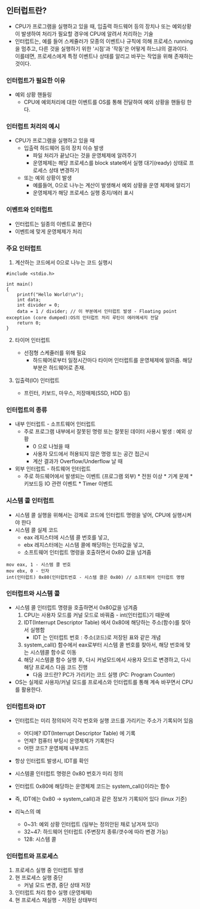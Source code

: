 ## 인터럽트란?
* CPU가 프로그램을 실행하고 있을 때, 입출력 하드웨어 등의 장치나 또는 예외상황이 발생하여 처리가 필요할 경우에 CPU에 알려서 처리하는 기술
* 인터럽트는, 예를 들어 스케쥴러가 모종의 이벤트나 규칙에 의해 프로세스 running을 멈추고, 다른 것을 실행하기 위한 '시점'과 '작동'은 어떻게 하느냐의 결과이다.
이를테면, 프로세스에게 특정 이벤트나 상태를 알리고 바꾸는 작업을 위해 존재하는 것이다.
  
### 인터럽트가 필요한 이유
* 예외 상황 핸들링
    * CPU에 예외처리에 대한 이벤트를 OS를 통해 전달하여 예외 상황을 핸들링 한다.

### 인터럽트 처리의 예시
* CPU가 프로그램을 실행하고 있을 때
    * 입출력 하드웨어 등의 장치 이슈 발생
        * 파일 처리가 끝났다는 것을 운영체제에 알려주기
        * 운영체제는 해당 프로세스를 block state에서 실행 대기(ready) 상태로 프로세스 상태 변경하기
    * 또는 예외 상황이 발생
        * 예를들어, 0으로 나누는 계산이 발생해서 예외 상황을 운영 체제에 알리기
        * 운영체제가 해당 프로세스 실행 중지/에러 표시

### 이벤트와 인터럽트        
* 인터럽트는 일종의 이벤트로 불린다
* 이벤트에 맞게 운영체제가 처리

### 주요 인터럽트
1. 계산하는 코드에서 0으로 나누는 코드 실행시
```
#include <stdio.h>

int main()
{
    printf("Hello World!\n");
    int data;
    int divider = 0;
    data = 1 / divider; // 이 부분에서 인터럽트 발생 - Floating point exception (core dumped):OS의 인터럽트 처리 루틴이 에러메세지 전달
    return 0;
}
```
2. 타이머 인터럽트
    * 선점형 스케쥴러를 위해 필요
        - 하드웨어로부터 일정시간마다 타이머 인터럽트를 운영체제에 알려줌. 해당 부분은 하드웨어로 존재.

3. 입출력(IO) 인터럽트
    * 프린터, 키보드, 마우스, 저장매체(SSD, HDD 등)

### 인터럽트의 종류
* 내부 인터럽트 - 소프트웨어 인터럽트
    * 주로 프로그램 내부에서 잘못된 명령 또는 잘못된 데이터 사용시 발생 : 예외 상황
        * 0 으로 나눴을 때
        * 사용자 모드에서 허용되지 않은 명령 또는 공간 접근시
        * 계산 결과가 Overflow/Underflow 날 때
* 외부 인터럽트 - 하트웨어 인터럽트
  * 주로 하드웨어에서 발생되는 이벤트 (프로그램 외부)
        * 전원 이상
        * 기계 문제
        * 키보드등 IO 관련 이벤트
        * Timer 이벤트

### 시스템 콜 인터럽트
* 시스템 콜 실행을 위해서는 강제로 코드에 인터럽트 명령을 넣어, CPU에 실행시켜야 한다
* 시스템 콜 실제 코드
    * eax 레지스터에 시스템 콜 번호를 넣고,
    * ebx 레지스터에는 시스템 콜에 해당하는 인자값을 넣고,
    * 소프트웨어 인터럽트 명령을 호출하면서 0x80 값을 넘겨줌
```
mov eax, 1 - 시스템 콜 번호
mov ebx, 0 - 인자
int(인터럽트) 0x80(인터럽트번호 - 시스템 콜은 0x80) // 소프트웨어 인터럽트 명령
```    

### 인터럽트와 시스템 콜
* 시스템 콜 인터럽트 명령을 호출하면서 0x80값을 넘겨줌
    1. CPU는 사용자 모드를 커널 모드로 바꿔줌 - int(인터럽트)기 때문에
    2. IDT(Interrupt Descriptor Table) 에서 0x80에 해당하는 주소(함수)를 찾아서 실행함
        - IDT 는 인터럽트 번호 : 주소(코드)로 저장된 표와 같은 개념
    3. system_call() 함수에서 eax로부터 시스템 콜 번호를 찾아서, 해당 번호에 맞는 시스템콜 함수로 이동
    4. 해당 시스템콜 함수 실행 후, 다시 커널모드에서 사용자 모드로 변경하고, 다시 해당 프로세스 다음 코드 진행
        - 다음 코드란? PC가 가리키는 코드 실행 (PC: Program Counter)
* OS는 실제로 사용자/커널 모드를 프로세스와 인터럽트를 통해 계속 바꾸면서 CPU를 활용한다.
  
### 인터럽트와 IDT
* 인터럽트는 미리 정의되어 각각 번호와 실행 코드를 가리키는 주소가 기록되어 있음
    * 어디에? IDT(Interrupt Descriptor Table) 에 기록
    * 언제? 컴퓨터 부팅시 운영체제가 기록한다
    * 어떤 코드? 운영체제 내부코드

* 항상 인터럽트 발생시, IDT를 확인
* 시스템콜 인터럽트 명령은 0x80 번호가 미리 정의
* 인터럽트 0x80에 해당하는 운영체제 코드는 system_call()이라는 함수
* 즉, IDT에는 0x80 -> system_call()과 같은 정보가 기록되어 있다 (linux 기준)

* 리눅스의 예
    * 0~31: 예외 상황 인터럽트 (일부는 정의안된 채로 남겨져 있다)
    * 32~47: 하드웨어 인터럽트 (주변장치 종류/갯수에 따라 변경 가능)
    * 128: 시스템 콜
    
### 인터럽트와 프로세스
1. 프로세스 실행 중 인터럽트 발생
2. 현 프로세스 실행 중단
   - 커널 모드 변경, 중단 상태 저장
3. 인터럽트 처리 함수 실행 (운영체제)
4. 현 프로세스 재실행 - 저장된 상태부터


    